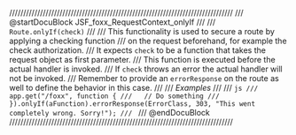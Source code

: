 ////////////////////////////////////////////////////////////////////////////////
/// @startDocuBlock JSF_foxx_RequestContext_onlyIf
///
/// `Route.onlyIf(check)`
///
/// This functionality is used to secure a route by applying a checking function
/// on the request beforehand, for example the check authorization.
/// It expects `check` to be a function that takes the request object as first parameter.
/// This function is executed before the actual handler is invoked.
/// If `check` throws an error the actual handler will not be invoked.
/// Remember to provide an `errorResponse` on the route as well to define the behavior in this case.
///
/// *Examples*
///
/// ```js
/// app.get("/foxx", function {
///   // Do something
/// }).onlyIf(aFunction).errorResponse(ErrorClass, 303, "This went completely wrong. Sorry!");
/// ```
/// @endDocuBlock
////////////////////////////////////////////////////////////////////////////////